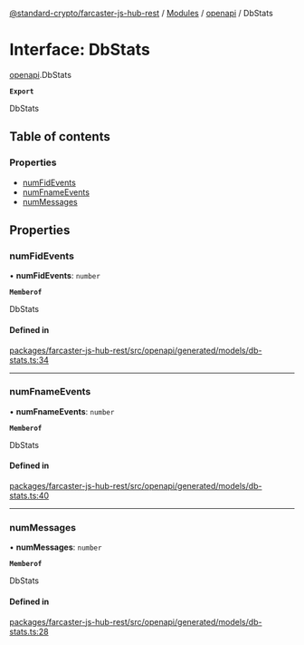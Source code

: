 [@standard-crypto/farcaster-js-hub-rest](../README.md) / [Modules](../modules.md) / [openapi](../modules/openapi.md) / DbStats

# Interface: DbStats

[openapi](../modules/openapi.md).DbStats

**`Export`**

DbStats

## Table of contents

### Properties

- [numFidEvents](openapi.DbStats.md#numfidevents)
- [numFnameEvents](openapi.DbStats.md#numfnameevents)
- [numMessages](openapi.DbStats.md#nummessages)

## Properties

### numFidEvents

• **numFidEvents**: `number`

**`Memberof`**

DbStats

#### Defined in

[packages/farcaster-js-hub-rest/src/openapi/generated/models/db-stats.ts:34](https://github.com/standard-crypto/farcaster-js/blob/main/packages/farcaster-js-hub-rest/src/openapi/generated/models/db-stats.ts#L34)

___

### numFnameEvents

• **numFnameEvents**: `number`

**`Memberof`**

DbStats

#### Defined in

[packages/farcaster-js-hub-rest/src/openapi/generated/models/db-stats.ts:40](https://github.com/standard-crypto/farcaster-js/blob/main/packages/farcaster-js-hub-rest/src/openapi/generated/models/db-stats.ts#L40)

___

### numMessages

• **numMessages**: `number`

**`Memberof`**

DbStats

#### Defined in

[packages/farcaster-js-hub-rest/src/openapi/generated/models/db-stats.ts:28](https://github.com/standard-crypto/farcaster-js/blob/main/packages/farcaster-js-hub-rest/src/openapi/generated/models/db-stats.ts#L28)
